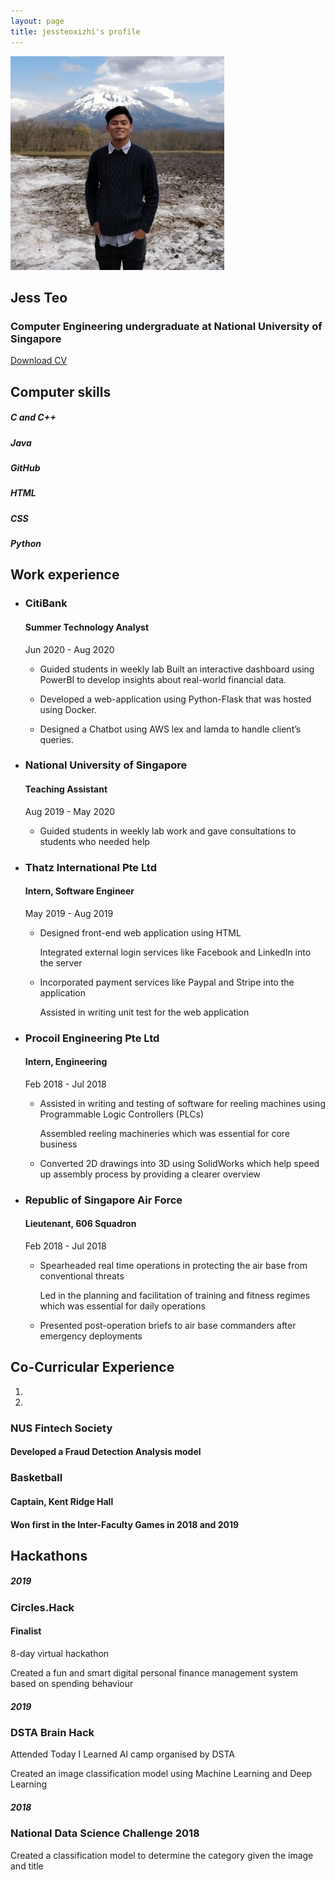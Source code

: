 ```yaml
---
layout: page
title: jessteoxizhi's profile
---
```

<body data-spy="scroll" data-target="#myNavBar" data-offset="100">
		<!--PROFILE PICTURE-->
		<section id="about" class="container-fluid">
			<div class="col-xs-6 col-md-12 profile-picture">
				<img src="me.jpg" alt= "Jess" class="rounded-circle">
				<div class="heading">
					<h1> Jess Teo </h1>
					<h3>Computer Engineering undergraduate at National University of Singapore</h3>
					<a href="CV.pdf" class="button1"> Download CV </a>
				</div>	
			</div>
		</section>	
		<!--COMPUTER SKILLS-->
		<section id="skills">
			<div class ="divider"></div>
			<div class="heading">
				<h2>Computer skills</h2>
			</div>
			<div class="container">
				<div class="row">
					<div class="col-md-6">
						<div class="progress">
							<div class ="progress-bar" role = "progressbar" aria-valuenow="100" aria-valuemin="0" aria-valuemax="100" style ="width:100%">
								<h5>C and C++</h5>
							</div>
						</div>
						<div class="progress">
							<div class ="progress-bar" role = "progressbar" aria-valuenow="100" aria-valuemin="0" aria-valuemax="100" style ="width:100%">
								<h5>Java</h5>
							</div>
						</div>
					<div class="progress">
							<div class ="progress-bar" role = "progressbar" aria-valuenow="100" aria-valuemin="0" aria-valuemax="100" style ="width:100%">
								<h5>GitHub</h5>
							</div>
						</div>
					</div>
					<div class="col-md-6">
						<div class="progress">
							<div class ="progress-bar" role = "progressbar" aria-valuenow="100" aria-valuemin="0" aria-valuemax="100" style ="width:100%">
								<h5>HTML</h5>
							</div>
						</div>
						<div class="progress">
							<div class ="progress-bar" role = "progressbar" aria-valuenow="100" aria-valuemin="0" aria-valuemax="100" style ="width:100%">
								<h5>CSS</h5>
							</div>
						</div>
						<div class="progress">
							<div class ="progress-bar" role = "progressbar" aria-valuenow="100" aria-valuemin="0" aria-valuemax="100" style ="width:100%">
								<h5>Python</h5>
							</div>
						</div>
					</div>
				</div>
			</div>
		</section>
			<!--Work Experience-->
		<section id ="experience">
			<div class="container">
				<div class="white-divider"></div>
				<div class ="heading">
					<h2> Work experience </h2>
				</div>
				<ul class="timeline">
					<li>
						<div class ="timeline-badge"><span class="fa fa-briefcase"></span></div>
						<div class="timeline-panel-container">
							<div class ="timeline-panel">
								<div class="timeline-heading">
										<h3>CitiBank</h3>
										<h4>Summer Technology Analyst</h4>
										<p class="text-muted"><small class="fa fa-clock-o"></small> Jun 2020 - Aug 2020</p>
								</div>
								<div class="timeline-body">
									<ul>
										<li>
											<p>Guided students in weekly lab Built an interactive dashboard using PowerBI to develop insights about real-world financial data.</p>
										</li>
										<li>
											<p>Developed a web-application using Python-Flask that was hosted using Docker.</p>
										<li>
<p>Designed a Chatbot using AWS lex and lamda to handle client’s queries.</p>
										</li>
									</ul>
								</div>
							</div>
						 </div>
					</li>
					<li>
						<div class ="timeline-badge"><span class="fa fa-briefcase"></span></div>
						<div class="timeline-panel-container">
							<div class ="timeline-panel">
								<div class="timeline-heading">
										<h3>National University of Singapore</h3>
										<h4>Teaching Assistant</h4>
										<p class="text-muted"><small class="fa fa-clock-o"></small> Aug 2019 - May 2020</p>
								</div>
								<div class="timeline-body">
									<ul>
										<li>
											<p>Guided students in weekly lab work and gave consultations to students who needed help</p>
										</li>
									</ul>
								</div>
							</div>
						 </div>
					</li>
					<li>
						<div class ="timeline-badge"><span class="fa fa-briefcase"></span></div>
						<div class="timeline-panel-container-inverted">
							<div class ="timeline-panel">
								<div class="timeline-heading">
									<h3>Thatz International Pte Ltd</h3>
									<h4>Intern, Software Engineer</h4>
									<p class="text-muted"><small class="fa fa-clock-o"></small> May 2019 - Aug 2019</p>
								</div>
								<div class="timeline-body">
									<ul>
										<li>
											<p>Designed front-end web application using HTML</p>
											<p>Integrated external login services like Facebook and LinkedIn into the server</p>
										</li>
										<li>
											<p>Incorporated payment services like Paypal and Stripe into the application</p>
											<p>Assisted in writing unit test for the web application</p>
                    </li>
									</ul>
								</div>
							</div>
						</div>
					</li>
          <li>
						<div class ="timeline-badge"><span class="fa fa-briefcase"></span></div>
						<div class="timeline-panel-container">
							<div class ="timeline-panel">
								<div class="timeline-heading">
									<h3>Procoil Engineering Pte Ltd</h3>
									<h4>Intern, Engineering</h4>
									<p class="text-muted"><small class="fa fa-clock-o"></small> Feb 2018 - Jul 2018</p>
								</div>
								<div class="timeline-body">
									<ul>
										<li>
											<p>Assisted in writing and testing of software for reeling machines using Programmable Logic Controllers (PLCs)</p>
											<p>Assembled reeling machineries which was essential for core business</p>
										</li>
										<li>
											<p>Converted 2D drawings into 3D using SolidWorks which help speed up assembly process by providing a clearer overview</p>
                    </li>
									</ul>
								</div>
							</div>
						</div>
					</li>
          <li>
						<div class ="timeline-badge"><span class="fa fa-briefcase"></span></div>
						<div class="timeline-panel-container-inverted">
							<div class ="timeline-panel">
								<div class="timeline-heading">
									<h3>Republic of Singapore Air Force</h3>
									<h4>Lieutenant, 606 Squadron</h4>
									<p class="text-muted"><small class="fa fa-clock-o"></small> Feb 2018 - Jul 2018</p>
								</div>
								<div class="timeline-body">
									<ul>
										<li>
											<p>Spearheaded real time operations in protecting the air base from conventional threats</p>
											<p>Led in the planning and facilitation of training and fitness regimes which was essential for daily operations</p>
										</li>
										<li>
											<p>Presented post-operation briefs to air base commanders after emergency deployments</p>
                    </li>
									</ul>
								</div>
							</div>
						</div>
					</li>
				</ul>
			</div>
		</section>
		<!--Co-Curricullar Experience-->
		<section id = "Co-Curricullar Experience">
			<div class ="divider"></div>
			<div class ="heading">
				<h2>Co-Curricular Experience</h2>
			</div>
			<div id ="myCarousel" class="carousel slide text-center" data-ride="carousel">
				<ol class="carousel-indicators">
					<li data-target="#myCarousel" data-slide-to="0" class="active"></li>
					<li data-target="#myCarousel" data-slide-to="1"></li>
				</ol>
				<div class="carousel-inner" role="listbox">
					<div class="carousel-item active">
						<h3>NUS Fintech Society</h3>
						<h4>Developed a Fraud Detection Analysis model</h4>
					</div>
					<div class="carousel-item">
						<h3>Basketball</h3>
						<h4>Captain, Kent Ridge Hall</h4>
            <h4>Won first in the Inter-Faculty Games in 2018 and 2019</h4>
					</div>
				</div>
				<a class="carousel-control-prev" href="#myCarousel" data-slide="prev" role="button"> <span class="fa fa-arrow-left"></span></a>
				<a class="carousel-control-next " href="#myCarousel" data-slide="next" role="button"> <span class="fa fa-arrow-right"></span></a>
			</div>
		</section>
		<!--Hackathons-->
		<section id ="Hackathons">
			<div class="heading">
				<div class="divider">
				</div>
				<h2>Hackathons</h2>
			</div>
			<div class="container">
				<div class="row">
					<div class="col-sm-6">
						<div class="education-block">
              <h5>2019</h5>
							<h3>Circles.Hack</h3>
							<h4>Finalist</h4>
							<div class="Sdivider"></div>
							<p> 8-day virtual hackathon</p>
							<p>Created a fun and smart digital personal finance management system based on spending behaviour</p>
						</div>
					</div>
					<div class="col-sm-6">
						<div class="education-block">
							<h5>2019</h5>
							<h3>DSTA Brain Hack</h3>
							<div class="Sdivider"></div>
							<p>Attended Today I Learned AI camp organised by DSTA</p>
              <p>Created an image classification model using Machine Learning and Deep Learning</p>
						</div>
					</div>
          <div class="col-sm-6">
						<div class="education-block">
							<h5>2018</h5>
							<h3>National Data Science Challenge 2018</h3>
							<div class="Sdivider"></div>
              <p>Created a classification model to determine the category given the image and title</p>
						</div>
					</div>
				</div>
			</div>
		</section>
		<footer class="text-center">
			<a href="#about">
				<span class="fa fa-arrow-up"></span>
			</a>
			<!--<h5>
				© Copyright APPRENDRE-A-CODER.COM
			</h5>-->
		</footer>
</body>
